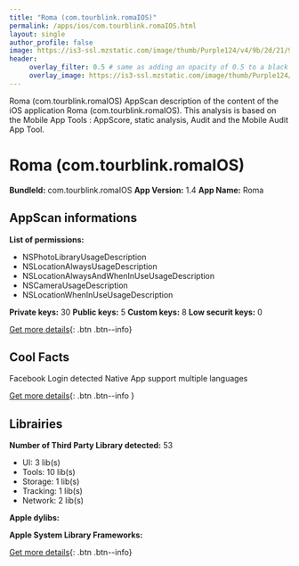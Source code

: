 ```yaml
---
title: "Roma (com.tourblink.romaIOS)"
permalink: /apps/ios/com.tourblink.romaIOS.html
layout: single
author_profile: false
image: https://is3-ssl.mzstatic.com/image/thumb/Purple124/v4/9b/2d/21/9b2d2143-e58a-37d9-c1e4-631b80fd367b/AppIcon-0-0-1x_U007emarketing-0-0-0-7-0-0-sRGB-0-0-0-GLES2_U002c0-512MB-85-220-0-0.png/512x512bb.jpg
header: 
     overlay_filter: 0.5 # same as adding an opacity of 0.5 to a black background
     overlay_image: https://is3-ssl.mzstatic.com/image/thumb/Purple124/v4/9b/2d/21/9b2d2143-e58a-37d9-c1e4-631b80fd367b/AppIcon-0-0-1x_U007emarketing-0-0-0-7-0-0-sRGB-0-0-0-GLES2_U002c0-512MB-85-220-0-0.png/512x512bb.jpg
---
```

Roma (com.tourblink.romaIOS) AppScan description of the content of the iOS application Roma (com.tourblink.romaIOS). This analysis is based on the Mobile App Tools : AppScore, static analysis, Audit and the Mobile Audit App Tool.

# Roma (com.tourblink.romaIOS)

**BundleId:** com.tourblink.romaIOS
**App Version:** 1.4
**App Name:** Roma


## AppScan informations 

**List of permissions:** 
- NSPhotoLibraryUsageDescription
- NSLocationAlwaysUsageDescription
- NSLocationAlwaysAndWhenInUseUsageDescription
- NSCameraUsageDescription
- NSLocationWhenInUseUsageDescription
  
  
**Private keys:** 30
**Public keys:** 5
**Custom keys:** 8
**Low securit keys:** 0
  
[Get more details](/pricing.html){: .btn .btn--info}

## Cool Facts

Facebook Login detected
Native App
support multiple languages
  
[Get more details](/pricing.html){: .btn .btn--info }

## Librairies 
**Number of Third Party Library detected:** 53
- UI: 3 lib(s)
- Tools: 10 lib(s)
- Storage: 1 lib(s)
- Tracking: 1 lib(s)
- Network: 2 lib(s)


**Apple dylibs:**


**Apple System Library Frameworks:**


  
[Get more details](/pricing.html){: .btn .btn--info}

